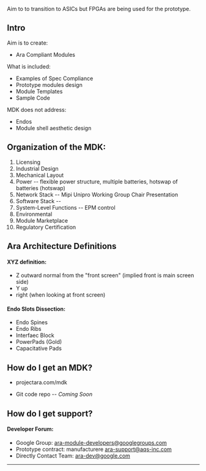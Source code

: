 Aim to to transition to ASICs but FPGAs are being used for the prototype.

## Intro

Aim is to create:

* Ara Compliant Modules

What is included:

* Examples of Spec Compliance
* Prototype modules design
* Module Templates
* Sample Code

MDK does not address: 
* Endos
* Module shell aesthetic design

## Organization of the MDK:

1. Licensing
2. Industrial Design
3. Mechanical Layout
4. Power -- flexible power structure, multiple batteries, hotswap of batteries (hotswap)
5. Network Stack -- Mipi Unipro Working Group Chair Presentation 
6. Software Stack -- 
7. System-Level Functions -- EPM control 
8. Environmental
9. Module Marketplace
10. Regulatory Certification

## Ara Architecture Definitions

#### XYZ definition:
* Z outward normal from the "front screen" (implied front is main screen side)
* Y up 
* right (when looking at front screen)

#### Endo Slots Dissection:
* Endo Spines
* Endo Ribs
* Interfaec Block
* PowerPads (Gold)
* Capacitative Pads


## How do I get an MDK?

* projectara.com/mdk

* Git code repo -- *Coming Soon*


## How do I get support?

#### Developer Forum:

* Google Group: ara-module-developers@googlegroups.com
* Prototype contract: manufacturere ara-support@aqs-inc.com
* Directly Contact Team: ara-dev@google.com 

---

